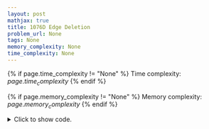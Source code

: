 ```yaml
---
layout: post
mathjax: true
title: 1076D Edge Deletion
problem_url: None
tags: None
memory_complexity: None
time_complexity: None
---
```




{% if page.time_complexity != "None" %}
Time complexity: ${{ page.time_complexity }}$
{% endif %}

{% if page.memory_complexity != "None" %}
Memory complexity: ${{ page.memory_complexity }}$
{% endif %}

<details>
<summary>
<p style="display:inline">Click to show code.</p>
</summary>
```cpp
{% raw %}
using namespace std;
using ll = long long;
using ii = pair<int, int>;
using vi = vector<int>;
int const NMAX = 3e5 + 11;
ll const INF = 1e17;
int n, m, k;
vector<ii> g[NMAX];
array<int, 3> edges[NMAX];
void dfs(int u, int parent, int &rem, vector<vi> &spt, vi &p)
{
    p[u] = parent;
    for (auto v : spt[u])
        if (rem > 0)
            dfs(v, u, --rem, spt, p);
}
vi dijkstra(int s)
{
    vector<ll> d(n + 1, INF);
    vi p(n + 1, -1);
    set<pair<ll, int>> q;
    d[s] = 0;
    q.insert({0, s});
    while (!q.empty())
    {
        int u = q.begin()->second;
        q.erase(q.begin());
        for (auto [v, w] : g[u])
        {
            if (d[u] + w < d[v])
            {
                q.erase({d[v], v});
                d[v] = d[u] + w;
                p[v] = u;
                q.insert({d[v], v});
            }
        }
    }
    return p;
}
int main(void)
{
    int u, v, w;
    cin >> n >> m >> k;
    for (int i = 0; i < m; ++i)
    {
        cin >> u >> v >> w;
        g[u].emplace_back(v, w);
        g[v].emplace_back(u, w);
        edges[i] = {u, v, w};
    }
    auto p = dijkstra(1);
    if (k < n - 1)
    {
        vector<vi> spt(n + 1);
        for (int v = 1; v <= n; ++v)
        {
            u = p[v];
            if (u != -1)
                spt[u].push_back(v);
        }
        fill(p.begin(), p.end(), -1);
        int rem = k;
        dfs(1, -1, rem, spt, p);
    }
    cout << min(k, n - 1) << endl;
    for (int i = 0; i < m; ++i)
    {
        auto [u, v, w] = edges[i];
        if (p[u] == v or p[v] == u)
            cout << i + 1 << " ";
    }
    return 0;
}

{% endraw %}
```
</details>


